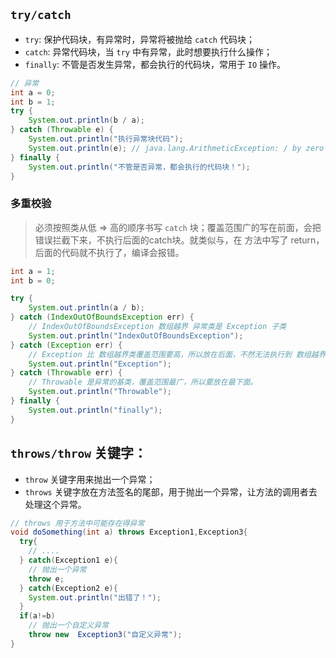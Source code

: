 ## `try/catch`
* `try`: 保护代码块，有异常时，异常将被抛给 `catch` 代码块；
* `catch`: 异常代码块，当 `try` 中有异常，此时想要执行什么操作；
* `finally`: 不管是否发生异常，都会执行的代码块，常用于 `IO` 操作。
```java
// 异常
int a = 0;
int b = 1;
try {
    System.out.println(b / a);
} catch (Throwable e) {
    System.out.println("执行异常块代码");
    System.out.println(e); // java.lang.ArithmeticException: / by zero
} finally {
    System.out.println("不管是否异常，都会执行的代码块！");
}
```

### 多重校验
> 必须按照类从低 => 高的顺序书写 `catch` 块；覆盖范围广的写在前面，会把错误拦截下来，不执行后面的catch块。就类似与，在 方法中写了 return，后面的代码就不执行了，编译会报错。
```java
int a = 1;
int b = 0;

try {
    System.out.println(a / b);
} catch (IndexOutOfBoundsException err) {
    // IndexOutOfBoundsException 数组越界 异常类是 Exception 子类
    System.out.println("IndexOutOfBoundsException");
} catch (Exception err) {
    // Exception 比 数组越界类覆盖范围要高，所以放在后面，不然无法执行到 数组越界那个 catch 块
    System.out.println("Exception");
} catch (Throwable err) {
    // Throwable 是异常的基类，覆盖范围最广，所以要放在最下面。
    System.out.println("Throwable");
} finally {
    System.out.println("finally");
}
```


## `throws/throw` 关键字：
* `throw` 关键字用来抛出一个异常；
* `throws` 关键字放在方法签名的尾部，用于抛出一个异常，让方法的调用者去处理这个异常。
```java
// throws 用于方法中可能存在得异常
void doSomething(int a) throws Exception1,Exception3{
  try{
    // ....
  } catch(Exception1 e){
    // 抛出一个异常
    throw e;
  } catch(Exception2 e){
    System.out.println("出错了！");
  }
  if(a!=b)
    // 抛出一个自定义异常
    throw new  Exception3("自定义异常");
}

```